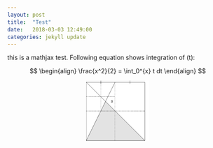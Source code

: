 ```yaml
---
layout: post
title:  "Test"
date:   2018-03-03 12:49:00
categories: jekyll update
---
```


this is a mathjax test. Following equation shows integration of \(t\):

$$
\begin{align}
\frac{x^2}{2} = \int_0^{x} t dt
\end{align}
$$

<p align="center">
    <img src="_posts/divide_2.png">
</p>
